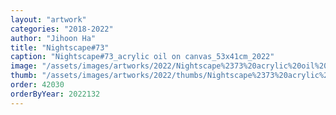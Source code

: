 ```yaml
---
layout: "artwork"
categories: "2018-2022"
author: "Jihoon Ha"
title: "Nightscape#73"
caption: "Nightscape#73_acrylic oil on canvas_53x41cm_2022"
image: "/assets/images/artworks/2022/Nightscape%2373%20acrylic%20oil%20on%20canvas%2053x41cm%202022.jpg"
thumb: "/assets/images/artworks/2022/thumbs/Nightscape%2373%20acrylic%20oil%20on%20canvas%2053x41cm%202022.jpg"
order: 42030
orderByYear: 2022132
---
```

